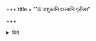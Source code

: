 +++
title = "14 पाशुकानि वाज्यानि गृहीत्वा"

+++

<details><summary>थिते</summary>

पाशुकानि वाज्यानि गृहीत्वा ग्रहान्गृह्णीयुः १४
</details>
